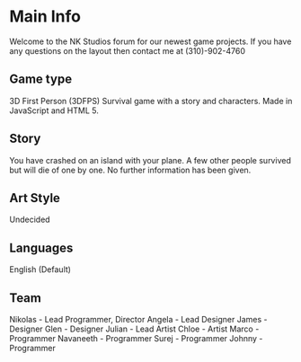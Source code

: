 # Main Info

Welcome to the NK Studios forum for our newest game projects. If you have any questions on the layout then contact me at (310)-902-4760

## Game type

3D First Person (3DFPS) Survival game with a story and characters. Made in JavaScript and HTML 5.

## Story

You have crashed on an island with your plane. A few other people survived but will die of one by one. No further information has been given.

## Art Style

Undecided

## Languages 

English (Default)

## Team

Nikolas - Lead Programmer, Director
Angela - Lead Designer
James - Designer
Glen - Designer
Julian - Lead Artist
Chloe - Artist
Marco - Programmer
Navaneeth - Programmer
Surej - Programmer
Johnny - Programmer

